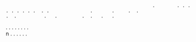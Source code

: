                                                           .        . . .     . . . . . .  . .               .       .     .  .                                           .  .          .   .         .  .   .   .  
.  .  .  .   .  .       .   .                                    
                                                                                                                                                                                   n                                                                                                        .              . .                         .                                                                                                                                                     .                     .                                                                                                                                                                                                                                                                                                                                                                                                     
                                                                                                                                                            
   
    
      
             
      
    
   
    
